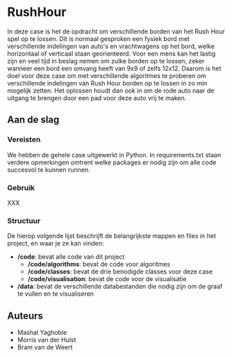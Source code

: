 # RushHour

In deze case is het de opdracht om verschillende borden van het Rush Hour spel op te lossen. Dit is normaal gesproken een fysiek bord met verschillende indelingen van auto's en vrachtwagens op het bord, welke horizontaal of verticaal staan georienteerd. Voor een mens kan het lastig zijn en veel tijd in beslag nemen om zulke borden op te lossen, zeker wanneer een bord een omvang heeft van 9x9 of zelfs 12x12. Daarom is het doel voor deze case om met verschillende algoritmes te proberen om verschillende indelingen van Rush Hour borden op te lossen in zo min mogelijk zetten. Het oplossen houdt dan ook in om de rode auto naar de uitgang te brengen door een pad voor deze auto vrij te maken.

## Aan de slag

### Vereisten

We hebben de gehele case uitgewerkt in Python. In requirements.txt staan verdere opmerkingen omtrent welke packages er nodig zijn om alle code succesvol te kunnen runnen. 

### Gebruik

XXX

### Structuur

De hierop volgende lijst beschrijft de belangrijkste mappen en files in het project, en waar je ze kan vinden:

- **/code**: bevat alle code van dit project
  - **/code/algorithms**: bevat de code voor algoritmes
  - **/code/classes**: bevat de drie benodigde classes voor deze case
  - **/code/visualisation**: bevat de code voor de visualisatie
- **/data**: bevat de verschillende databestanden die nodig zijn om de graaf te vullen en te visualiseren

## Auteurs
  - Mashal Yaghobie
  - Morris van der Hulst
  - Bram van de Weert
